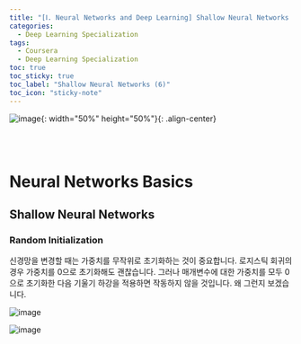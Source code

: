 ```yaml
---
title: "[Ⅰ. Neural Networks and Deep Learning] Shallow Neural Networks (6)"
categories:
  - Deep Learning Specialization
tags:
  - Coursera
  - Deep Learning Specialization
toc: true
toc_sticky: true
toc_label: "Shallow Neural Networks (6)"
toc_icon: "sticky-note"
---
```


![image](https://user-images.githubusercontent.com/55765292/172768350-41a6b2f0-9468-4b13-bc94-4a38f89ce5e6.png){: width="50%" height="50%"}{: .align-center}

<br><br>

# Neural Networks Basics

## Shallow Neural Networks

### Random Initialization

신경망을 변경할 때는 가중치를 무작위로 초기화하는 것이 중요합니다. 로지스틱 회귀의 경우 가중치를 0으로 초기화해도 괜찮습니다. 그러나 매개변수에 대한 가중치를 모두 0으로 초기화한 다음 기울기 하강을 적용하면 작동하지 않을 것입니다. 왜 그런지 보겠습니다.

![image](https://user-images.githubusercontent.com/55765292/175846051-3c5a607a-fa40-4998-ac44-df3a3a922dce.png)

![image](https://user-images.githubusercontent.com/55765292/175846072-974408c1-1ccd-4d17-965f-f007cc90def2.png)
